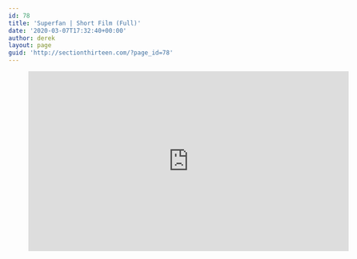 ```yaml
---
id: 78
title: 'Superfan | Short Film (Full)'
date: '2020-03-07T17:32:40+00:00'
author: derek
layout: page
guid: 'http://sectionthirteen.com/?page_id=78'
---
```


<figure class="wp-block-embed-youtube wp-block-embed is-type-video is-provider-youtube wp-embed-aspect-16-9 wp-has-aspect-ratio"><div class="wp-block-embed__wrapper"><iframe allow="accelerometer; autoplay; encrypted-media; gyroscope; picture-in-picture" allowfullscreen="" frameborder="0" height="360" loading="lazy" src="https://www.youtube.com/embed/kAyp4bf93gE?feature=oembed" title="Superfan | Short Film (Full) | Section Thirteen" width="640"></iframe></div></figure>